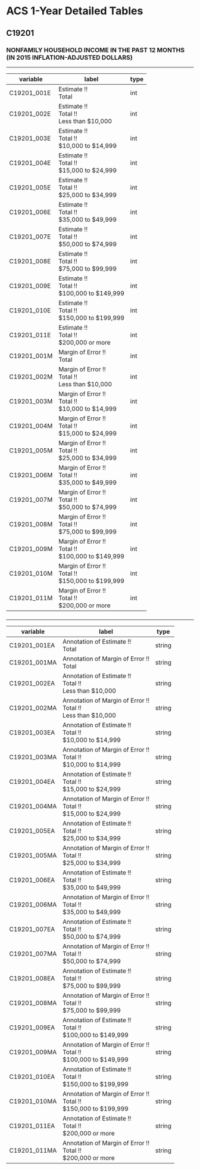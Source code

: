 # ACS 1-Year Detailed Tables

## C19201

### NONFAMILY HOUSEHOLD INCOME IN THE PAST 12 MONTHS (IN 2015 INFLATION-ADJUSTED DOLLARS)

___

| variable | label | type |
| ----- | ----- | ----- |
| C19201_001E | Estimate !!<br>Total | int |
| C19201_002E | Estimate !!<br>Total !!<br>Less than $10,000 | int |
| C19201_003E | Estimate !!<br>Total !!<br>$10,000 to $14,999 | int |
| C19201_004E | Estimate !!<br>Total !!<br>$15,000 to $24,999 | int |
| C19201_005E | Estimate !!<br>Total !!<br>$25,000 to $34,999 | int |
| C19201_006E | Estimate !!<br>Total !!<br>$35,000 to $49,999 | int |
| C19201_007E | Estimate !!<br>Total !!<br>$50,000 to $74,999 | int |
| C19201_008E | Estimate !!<br>Total !!<br>$75,000 to $99,999 | int |
| C19201_009E | Estimate !!<br>Total !!<br>$100,000 to $149,999 | int |
| C19201_010E | Estimate !!<br>Total !!<br>$150,000 to $199,999 | int |
| C19201_011E | Estimate !!<br>Total !!<br>$200,000 or more | int |
| C19201_001M | Margin of Error !!<br>Total | int |
| C19201_002M | Margin of Error !!<br>Total !!<br>Less than $10,000 | int |
| C19201_003M | Margin of Error !!<br>Total !!<br>$10,000 to $14,999 | int |
| C19201_004M | Margin of Error !!<br>Total !!<br>$15,000 to $24,999 | int |
| C19201_005M | Margin of Error !!<br>Total !!<br>$25,000 to $34,999 | int |
| C19201_006M | Margin of Error !!<br>Total !!<br>$35,000 to $49,999 | int |
| C19201_007M | Margin of Error !!<br>Total !!<br>$50,000 to $74,999 | int |
| C19201_008M | Margin of Error !!<br>Total !!<br>$75,000 to $99,999 | int |
| C19201_009M | Margin of Error !!<br>Total !!<br>$100,000 to $149,999 | int |
| C19201_010M | Margin of Error !!<br>Total !!<br>$150,000 to $199,999 | int |
| C19201_011M | Margin of Error !!<br>Total !!<br>$200,000 or more | int |
### 

___

| variable | label | type |
| ----- | ----- | ----- |
| C19201_001EA | Annotation of Estimate !!<br>Total | string |
| C19201_001MA | Annotation of Margin of Error !!<br>Total | string |
| C19201_002EA | Annotation of Estimate !!<br>Total !!<br>Less than $10,000 | string |
| C19201_002MA | Annotation of Margin of Error !!<br>Total !!<br>Less than $10,000 | string |
| C19201_003EA | Annotation of Estimate !!<br>Total !!<br>$10,000 to $14,999 | string |
| C19201_003MA | Annotation of Margin of Error !!<br>Total !!<br>$10,000 to $14,999 | string |
| C19201_004EA | Annotation of Estimate !!<br>Total !!<br>$15,000 to $24,999 | string |
| C19201_004MA | Annotation of Margin of Error !!<br>Total !!<br>$15,000 to $24,999 | string |
| C19201_005EA | Annotation of Estimate !!<br>Total !!<br>$25,000 to $34,999 | string |
| C19201_005MA | Annotation of Margin of Error !!<br>Total !!<br>$25,000 to $34,999 | string |
| C19201_006EA | Annotation of Estimate !!<br>Total !!<br>$35,000 to $49,999 | string |
| C19201_006MA | Annotation of Margin of Error !!<br>Total !!<br>$35,000 to $49,999 | string |
| C19201_007EA | Annotation of Estimate !!<br>Total !!<br>$50,000 to $74,999 | string |
| C19201_007MA | Annotation of Margin of Error !!<br>Total !!<br>$50,000 to $74,999 | string |
| C19201_008EA | Annotation of Estimate !!<br>Total !!<br>$75,000 to $99,999 | string |
| C19201_008MA | Annotation of Margin of Error !!<br>Total !!<br>$75,000 to $99,999 | string |
| C19201_009EA | Annotation of Estimate !!<br>Total !!<br>$100,000 to $149,999 | string |
| C19201_009MA | Annotation of Margin of Error !!<br>Total !!<br>$100,000 to $149,999 | string |
| C19201_010EA | Annotation of Estimate !!<br>Total !!<br>$150,000 to $199,999 | string |
| C19201_010MA | Annotation of Margin of Error !!<br>Total !!<br>$150,000 to $199,999 | string |
| C19201_011EA | Annotation of Estimate !!<br>Total !!<br>$200,000 or more | string |
| C19201_011MA | Annotation of Margin of Error !!<br>Total !!<br>$200,000 or more | string |

